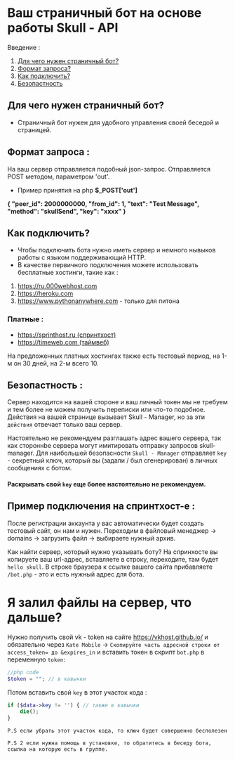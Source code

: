 # Ваш страничный бот на основе работы Skull - API

Введение :
1) [Для чего нужен страничный бот?](https://github.com/Skull-Manager/page-bot/blob/master/README.md#%D0%B4%D0%BB%D1%8F-%D1%87%D0%B5%D0%B3%D0%BE-%D0%BD%D1%83%D0%B6%D0%B5%D0%BD-%D1%81%D1%82%D1%80%D0%B0%D0%BD%D0%B8%D1%87%D0%BD%D1%8B%D0%B9-%D0%B1%D0%BE%D1%82)
2) [Формат запроса?](https://github.com/Skull-Manager/page-bot/blob/master/README.md#%D1%84%D0%BE%D1%80%D0%BC%D0%B0%D1%82-%D0%B7%D0%B0%D0%BF%D1%80%D0%BE%D1%81%D0%B0-)
3) [Как подключить?](https://github.com/Skull-Manager/page-bot/blob/master/README.md#%D0%BA%D0%B0%D0%BA-%D0%BF%D0%BE%D0%B4%D0%BA%D0%BB%D1%8E%D1%87%D0%B8%D1%82%D1%8C)
4) [Безопастность](https://github.com/Skull-Manager/page-bot/blob/master/README.md#%D0%B1%D0%B5%D0%B7%D0%BE%D0%BF%D0%B0%D1%81%D1%82%D0%BD%D0%BE%D1%81%D1%82%D1%8C-)

## Для чего нужен страничный бот?
- Страничный бот нужен для удобного управления своей беседой и страницей.

## Формат запроса :
На ваш сервер отправляется подобный json-запрос. Отправляется POST методом, параметром 'out'. 

- Пример принятия на php **$_POST['out']**

**{
"peer_id": 2000000000, 
"from_id": 1,
"text": "Test Message",
"method": "skullSend",
"key": "хххх"
}**

## Как подключить?
- Чтобы подключить бота нужно иметь сервер и немного нывыков работы с языком поддерживающий HTTP.
- В качестве первичного подключения можете использовать бесплатные хостинги, такие как :

1. <https://ru.000webhost.com>
2. <https://heroku.com>
3. <https://www.pythonanywhere.com> - только для питона

### Платные :
- [https://sprinthost.ru (спринтхост)](https://sprinthost.ru/s34130)
- [https://timeweb.com (таймвеб)](https://timeweb.com/ru/services/hosting?utm_source=cp96337&utm_medium=timeweb&utm_campaign=timeweb-bring-a-friend)


На предложенных платных хостингах также есть тестовый период, на 1-м он 30 дней, на 2-м всего 10.

## Безопастность :
Сервер находится на вашей стороне и ваш личный токен мы не требуем и тем более не можем получить переписки или что-то подобное. Действия на вашей странице вызывает Skull - Manager, но за эти `действия` отвечает только ваш сервер.

Настоятельно не рекомендуем разглашать адрес вашего сервера, так как стороннbе сервера могут имитировать отправку запросов skull-manager.
Для наибольшей безопасности `Skull - Manager` отправляет `key` - секретный ключ, который вы (задали / был сгенерирован) в личных сообщениях с ботом. 
#### Раскрывать свой `key` еще более настоятельно не рекомендуем.

## Пример подключения на спринтхост-е :
После регистрации аккаунта у вас автоматически будет создать тестовый сайт, он нам и нужен.
Переходим в файловый менеджер -> domains -> загрузить файл -> выбираете нужный архив.

Как найти сервер, который нужно указывать боту?
На спринхосте вы копируете ваш url-адрес, вставляете в строку, переходите, там будет `hello skull`. В строке браузера к ссылке вашего сайта прибавляете `/bot.php` - это и есть нужный адрес для бота.


# Я залил файлы на сервер, что дальше?
Нужно получить свой vk - token на сайте <https://vkhost.github.io/> и обязательно через `Kate Mobile` -> `Скопируйте часть адресной строки от access_token= до &expires_in` и вставить токен в скрипт `bot.php` в переменную `token`:

```php
//php code
$token = ""; // в кавычки
```
Потом вставить свой `key` в этот участок кода :
```php
if ($data->key != '') { // также в кавычки
    die();
}
```
`P.S если убрать этот участок кода, то ключ будет совершенно бесполезен`

`P.S 2 если нужна помощь в установке, то обратитесь в беседу бота, ссылка на которую есть в группе.`
